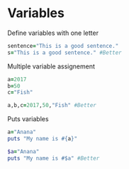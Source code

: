 # Variables

Define variables with one letter

```ruby
sentence="This is a good sentence."
s="This is a good sentence." #Better
```

Multiple variable assignement

```ruby
a=2017
b=50
c="Fish"

a,b,c=2017,50,"Fish" #Better
```

Puts variables

```ruby
a="Anana"
puts "My name is #{a}"

$a="Anana"
puts "My name is #$a" #Better
```
